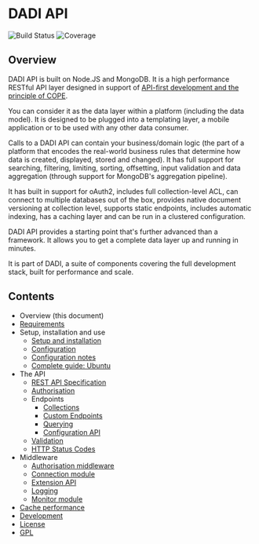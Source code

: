 # DADI API

![Build Status](http://img.shields.io/badge/Release-1.2.1-green.svg?style=flat-square)&nbsp;![Coverage](https://img.shields.io/badge/Coverage-88%-yellow.svg?style=flat-square)

## Overview

DADI API is built on Node.JS and MongoDB. It is a high performance RESTful API layer designed in support of [API-first development and the principle of COPE](https://github.com/dadi/api/blob/docs/docs/apiFirst.md).

You can consider it as the data layer within a platform (including the data model). It is designed to be plugged into a templating layer, a mobile application or to be used with any other data consumer.

Calls to a DADI API can contain your business/domain logic (the part of a platform that encodes the real-world business rules that determine how data is created, displayed, stored and changed). It has full support for searching, filtering, limiting, sorting, offsetting, input validation and data aggregation (through support for MongoDB's aggregation pipeline).

It has built in support for oAuth2, includes full collection-level ACL, can connect to multiple databases out of the box, provides native document versioning at collection level, supports static endpoints, includes automatic indexing, has a caching layer and can be run in a clustered configuration.

DADI API provides a starting point that's further advanced than a framework. It allows you to get a complete data layer up and running in minutes.

It is part of DADI, a suite of components covering the full development stack, built for performance and scale.

## Contents

* Overview (this document)
* [Requirements](https://github.com/dadi/api/blob/docs/docs/requirements.md)
* Setup, installation and use
	* [Setup and installation](https://github.com/dadi/api/blob/docs/docs/setupAndInstallation.md)
	* [Configuration](https://github.com/dadi/api/blob/docs/docs/configuration.md)
	* [Configuration notes](https://github.com/dadi/api/blob/docs/docs/configurationNotes.md)
	* [Complete guide: Ubuntu](https://github.com/dadi/api/blob/docs/docs/installGuide.ubuntu.md)
* The API
	* [REST API Specification](https://github.com/dadi/api/blob/docs/docs/restApiSpecification.md)
	* [Authorisation](https://github.com/dadi/api/blob/docs/docs/authorisation.md)
	* Endpoints
	  * [Collections](https://github.com/dadi/api/blob/docs/docs/endpointsCollections.md)
	  * [Custom Endpoints](https://github.com/dadi/api/blob/docs/docs/endpointsCustom.md)
	  * [Querying](https://github.com/dadi/api/blob/docs/docs/querying.md)
	  * [Configuration API](https://github.com/dadi/api/blob/docs/docs/configApi.md)
	* [Validation](https://github.com/dadi/api/blob/docs/docs/validation.md)
	* [HTTP Status Codes](https://github.com/dadi/api/blob/docs/docs/httpStatuses.md)
* Middleware
	* [Authorisation middleware](https://github.com/dadi/api/blob/docs/docs/authMiddleware.md)
	* [Connection module](https://github.com/dadi/api/blob/docs/docs/connectionModule.md)
	* [Extension API](https://github.com/dadi/api/blob/docs/docs/extensionApi.md)
	* [Logging](https://github.com/dadi/api/blob/docs/docs/logging.md)
	* [Monitor module](https://github.com/dadi/api/blob/docs/docs/monitorModule.md)
* [Cache performance](https://github.com/dadi/api/blob/docs/docs/cachePerformance.md)
* [Development](https://github.com/dadi/api/blob/docs/docs/development.md)
* [License](https://github.com/dadi/api/blob/docs/docs/license.md)
* [GPL](https://github.com/dadi/api/blob/docs/docs/gpl.md)
